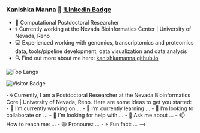 ### Kanishka Manna 👋   [!Linkedin Badge](https://img.shields.io/badge/LinkedIn-0077B5?style=for-the-badge&logo=linkedin&logoColor=white&link=https://www.linkedin.com/in/kanishka-manna/)

- 🧬 Computational Postdoctoral Researcher
- 🌀 Currently working at the Nevada Bioinformatics Center |  University of Nevada, Reno
- 💻 Experienced working with genomics, transcriptomics and proteomics data, tools/pipeline development, data visualization and data analysis
- 🔍 Find out more about me here: [kanishkamanna.github.io](https://kanishkamanna.github.io)

![Top Langs](https://github-readme-stats.vercel.app/api/top-langs/?username=kanishkamanna&hide=TeX&layout=compact)

![Visitor Badge](https://visitor-badge.laobi.icu/badge?page_id=kanishkamanna.kanishkamanna)

<!-->
- 🌀 Currently, I am a Postdoctoral Researcher at the Nevada Bioinformatics Core | University of Nevada, Reno.

Here are some ideas to get you started:

- 🔭 I’m currently working on ...
- 🌱 I’m currently learning ...
- 👯 I’m looking to collaborate on ...
- 🤔 I’m looking for help with ...
- 💬 Ask me about ...
- 📫 How to reach me: ...
- 😄 Pronouns: ...
- ⚡ Fun fact: ...
-->
